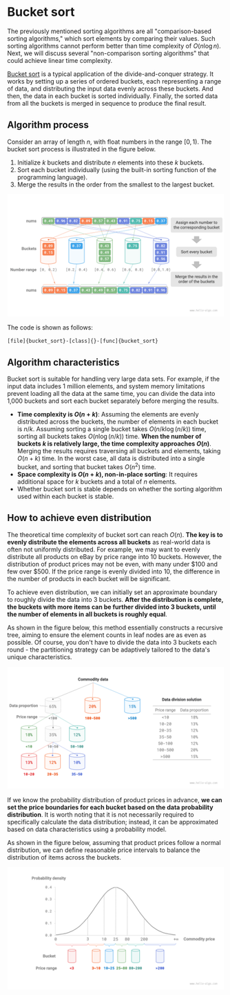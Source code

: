 # Bucket sort

The previously mentioned sorting algorithms are all "comparison-based sorting algorithms," which sort elements by comparing their values. Such sorting algorithms cannot perform better than time complexity of $O(n \log n)$. Next, we will discuss several "non-comparison sorting algorithms" that could achieve linear time complexity.

<u>Bucket sort</u> is a typical application of the divide-and-conquer strategy. It works by setting up a series of ordered buckets, each representing a range of data, and distributing the input data evenly across these buckets. And then, the data in each bucket is sorted individually. Finally, the sorted data from all the buckets is merged in sequence to produce the final result.

## Algorithm process

Consider an array of length $n$, with float numbers in the range $[0, 1)$. The bucket sort process is illustrated in the figure below.

1. Initialize $k$ buckets and distribute $n$ elements into these $k$ buckets.
2. Sort each bucket individually (using the built-in sorting function of the programming language).
3. Merge the results in the order from the smallest to the largest bucket.

![Bucket sort algorithm process](bucket_sort.assets/bucket_sort_overview.png)

The code is shown as follows:

```src
[file]{bucket_sort}-[class]{}-[func]{bucket_sort}
```

## Algorithm characteristics

Bucket sort is suitable for handling very large data sets. For example, if the input data includes 1 million elements, and system memory limitations prevent loading all the data at the same time, you can divide the data into 1,000 buckets and sort each bucket separately before merging the results.

- **Time complexity is $O(n + k)$**: Assuming the elements are evenly distributed across the buckets, the number of elements in each bucket is $n/k$. Assuming sorting a single bucket takes $O(n/k \log(n/k))$ time, sorting all buckets takes $O(n \log(n/k))$ time. **When the number of buckets $k$ is relatively large, the time complexity approaches $O(n)$**. Merging the results requires traversing all buckets and elements, taking $O(n + k)$ time. In the worst case, all data is distributed into a single bucket, and sorting that bucket takes $O(n^2)$ time.
- **Space complexity is $O(n + k)$, non-in-place sorting**: It requires additional space for $k$ buckets and a total of $n$ elements.
- Whether bucket sort is stable depends on whether the sorting algorithm used within each bucket is stable.

## How to achieve even distribution

The theoretical time complexity of bucket sort can reach $O(n)$. **The key is to evenly distribute the elements across all buckets** as real-world data is often not uniformly distributed. For example, we may want to evenly distribute all products on eBay by price range into 10 buckets. However, the distribution of product prices may not be even, with many under $100 and few over $500. If the price range is evenly divided into 10, the difference in the number of products in each bucket will be significant.

To achieve even distribution, we can initially set an approximate boundary to roughly divide the data into 3 buckets. **After the distribution is complete, the buckets with more items can be further divided into 3 buckets, until the number of elements in all buckets is roughly equal**.

As shown in the figure below, this method essentially constructs a recursive tree, aiming to ensure the element counts in leaf nodes are as even as possible. Of course, you don't have to divide the data into 3 buckets each round - the partitioning strategy can be adaptively tailored to the data's unique characteristics.

![Recursive division of buckets](bucket_sort.assets/scatter_in_buckets_recursively.png)

If we know the probability distribution of product prices in advance, **we can set the price boundaries for each bucket based on the data probability distribution**. It is worth noting that it is not necessarily required to specifically calculate the data distribution; instead, it can be approximated based on data characteristics using a probability model.

As shown in the figure below, assuming that product prices follow a normal distribution, we can define reasonable price intervals to balance the distribution of items across the buckets.

![Dividing buckets based on probability distribution](bucket_sort.assets/scatter_in_buckets_distribution.png)
